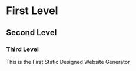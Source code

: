 # First Level 
## Second Level 
### Third Level
This is the First Static Designed Website Generator
